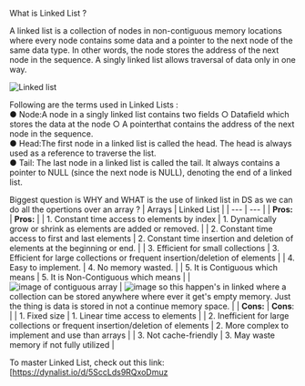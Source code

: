 What is Linked List ?

A linked list is a collection of nodes in non-contiguous memory locations where every node contains some data and a pointer to the next node of the same data type. In other words, the node stores the address of the next node in the sequence. A singly linked list allows traversal of data only in one way.

![Linked list](https://user-images.githubusercontent.com/86508200/226925875-04315102-7635-47bd-b258-4d35f29091f5.png)

Following are the terms used in Linked Lists :<br>
  ● Node:A node in a singly linked list contains two fields ○ Datafield which stores the data at the node ○ A pointerthat contains the address of the next node in the sequence. <br>
  ● Head:The first node in a linked list is called the head. The head is always used as a reference to traverse the list. <br>
  ● Tail: The last node in a linked list is called the tail. It always contains a pointer to NULL (since the next node is NULL), denoting the end of a linked list.<br>
  
 Biggest question is WHY and WHAT is the use of linked list in DS as we can do all the opertions over an array ?
|  Arrays  |  Linked List |
| --- | --- |
| **Pros:** | **Pros:** |
| 1. Constant time access to elements by index | 1. Dynamically grow or shrink as elements are added or removed. |
| 2. Constant time access to first and last elements | 2. Constant time insertion and deletion of elements at the beginning or end. |
| 3. Efficient for small collections | 3. Efficient for large collections or frequent insertion/deletion of elements |
| 4. Easy to implement. | 4. No memory wasted. |
| 5. It is Contiguous which means | 5. It is Non-Contiguous which means |
| ![image of contiguous array](https://user-images.githubusercontent.com/86508200/226931273-b7bc6add-3ab7-4318-aaf2-c4fbd63f1eb0.png) | ![image](https://user-images.githubusercontent.com/86508200/226934523-e5f8e5e7-a9bb-4e04-bdea-40483a0ccfa4.png) so this happen's in linked where a collection can be stored anywhere where ever it get's empty memory. Just the thing is data is stored in not a continue memory space. |
| **Cons:** | **Cons**: |
| 1. Fixed size | 1. Linear time access to elements |
| 2. Inefficient for large collections or frequent insertion/deletion of elements | 2. More complex to implement and use than arrays |
| 3. Not cache-friendly | 3. May waste memory if not fully utilized |

To master Linked List, check out this link: [https://dynalist.io/d/5SccLds9RQxoDmuz


